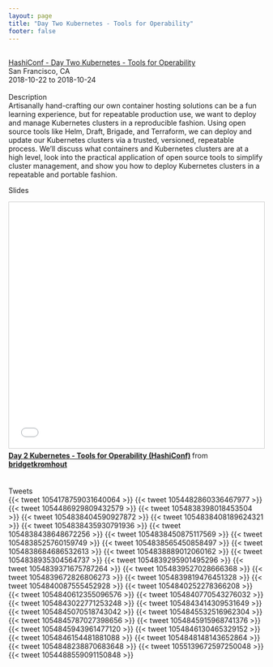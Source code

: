 ```yaml
---
layout: page
title: "Day Two Kubernetes - Tools for Operability"
footer: false
---
```



<br>
<div class="views-field views-field-nothing">        <span class="field-content views-field-field-details"><a href="https://www.hashiconf.com/speakers#bridget-kromhout-zachary-deptawa">HashiConf - Day Two Kubernetes - Tools for Operability</a><br>San Francisco, CA<br><span class="date-display-start">2018-10-22</span> to <span class="date-display-end">2018-10-24</span></span></div>

<br>
Description
<br>
Artisanally hand-crafting our own container hosting solutions can be a fun learning experience, but for repeatable production use, we want to deploy and manage Kubernetes clusters in a reproducible fashion. Using open source tools like Helm, Draft, Brigade, and Terraform, we can deploy and update our Kubernetes clusters via a trusted, versioned, repeatable process. We’ll discuss what containers and Kubernetes clusters are at a high level, look into the practical application of open source tools to simplify cluster management, and show you how to deploy Kubernetes clusters in a repeatable and portable fashion.
<br>

Slides
<br>
<iframe src="//www.slideshare.net/slideshow/embed_code/key/pxr4wQRKqP7U7z" width="595" height="485" frameborder="0" marginwidth="0" marginheight="0" scrolling="no" style="border:1px solid #CCC; border-width:1px; margin-bottom:5px; max-width: 100%;" allowfullscreen> </iframe> <div style="margin-bottom:5px"> <strong> <a href="//www.slideshare.net/bridgetkromhout/day-2-kubernetes-tools-for-operability-hashiconf" title="Day 2 Kubernetes - Tools for Operability (HashiConf)" target="_blank">Day 2 Kubernetes - Tools for Operability (HashiConf)</a> </strong> from <strong><a href="https://www.slideshare.net/bridgetkromhout" target="_blank">bridgetkromhout</a></strong> </div>
<br>

Tweets
<br>
{{< tweet 1054178759031640064 >}}
{{< tweet 1054482860336467977 >}}
{{< tweet 1054486929809432579 >}}
{{< tweet 1054838398018453504 >}}
{{< tweet 1054838404590927872 >}}
{{< tweet 1054838408189624321 >}}
{{< tweet 1054838435930791936 >}}
{{< tweet 1054838438648672256 >}}
{{< tweet 1054838450875117569 >}}
{{< tweet 1054838525760159749 >}}
{{< tweet 1054838565450858497 >}}
{{< tweet 1054838684686532613 >}}
{{< tweet 1054838889012060162 >}}
{{< tweet 1054838935304564737 >}}
{{< tweet 1054839295901495296 >}}
{{< tweet 1054839371675787264 >}}
{{< tweet 1054839527028666368 >}}
{{< tweet 1054839672826806273 >}}
{{< tweet 1054839819476451328 >}}
{{< tweet 1054840087555452928 >}}
{{< tweet 1054840252278366208 >}}
{{< tweet 1054840612355096576 >}}
{{< tweet 1054840770543276032 >}}
{{< tweet 1054843022771253248 >}}
{{< tweet 1054843414309531649 >}}
{{< tweet 1054845070518743042 >}}
{{< tweet 1054845532516962304 >}}
{{< tweet 1054845787027398656 >}}
{{< tweet 1054845915968741376 >}}
{{< tweet 1054845943961477120 >}}
{{< tweet 1054846130465329152 >}}
{{< tweet 1054846154481881088 >}}
{{< tweet 1054848148143652864 >}}
{{< tweet 1054848238870683648 >}}
{{< tweet 1055139672597250048 >}}
{{< tweet 1054488559091150848 >}}
